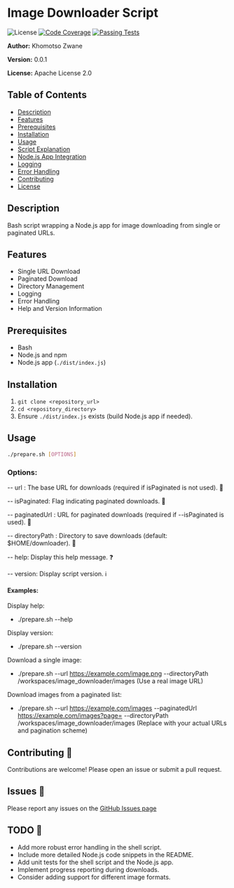 # Image Downloader Script

![License](https://img.shields.io/badge/License-Apache%202.0-blue.svg)
[![Code Coverage](https://img.shields.io/badge/Coverage-10%25-brightgreen)](https://example.com/coverage)
[![Passing Tests](https://img.shields.io/badge/Tests-Passing-brightgreen)](https://example.com/tests)

**Author:** Khomotso Zwane

**Version:** 0.0.1

**License:** Apache License 2.0

## Table of Contents

- [Description](#description)
- [Features](#features)
- [Prerequisites](#prerequisites)
- [Installation](#installation)
- [Usage](#usage)
- [Script Explanation](#script-explanation)
- [Node.js App Integration](#nodejs-app-integration)
- [Logging](#logging)
- [Error Handling](#error-handling)
- [Contributing](#contributing)
- [License](#license-1)

## Description

Bash script wrapping a Node.js app for image downloading from single or paginated URLs.

## Features

*   Single URL Download
*   Paginated Download
*   Directory Management
*   Logging
*   Error Handling
*   Help and Version Information

## Prerequisites

*   Bash
*   Node.js and npm
*   Node.js app (`./dist/index.js`)

## Installation

1.  `git clone <repository_url>`
2.  `cd <repository_directory>`
3.  Ensure `./dist/index.js` exists (build Node.js app if needed).

## Usage

```bash
./prepare.sh [OPTIONS]
```

### Options:
-- url <URL>: The base URL for downloads (required if isPaginated is not used). 🔗

-- isPaginated: Flag indicating paginated downloads. 📄

-- paginatedUrl <URL>: URL for paginated downloads (required if --isPaginated is used). 🔗

-- directoryPath <PATH>: Directory to save downloads (default: $HOME/downloader). 📁

-- help: Display this help message. ❓

-- version: Display script version. ℹ️


#### Examples:

Display help: 
- ./prepare.sh --help

Display version: 
- ./prepare.sh --version

Download a single image: 
- ./prepare.sh --url https://example.com/image.png --directoryPath /workspaces/image_downloader/images (Use a real image URL)

Download images from a paginated list: 
- ./prepare.sh --url https://example.com/images --paginatedUrl https://example.com/images?page= --directoryPath /workspaces/image_downloader/images (Replace with your actual URLs and pagination scheme)

## Contributing 🤝

Contributions are welcome! Please open an issue or submit a pull request.

## Issues 🐛

Please report any issues on the [GitHub Issues page](https://github.com/khomotsozwanedev/image_downloader/issues)

## TODO 📝

*   Add more robust error handling in the shell script.
*   Include more detailed Node.js code snippets in the README.
*   Add unit tests for the shell script and the Node.js app.
*   Implement progress reporting during downloads.
*   Consider adding support for different image formats.